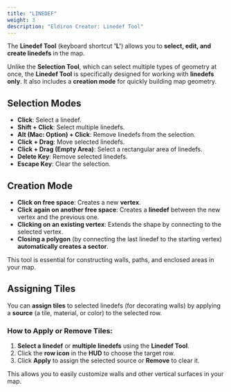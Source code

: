 ```yaml
---
title: "LINEDEF"
weight: 3
description: "Eldiron Creator: Linedef Tool"
---
```


The **Linedef Tool** (keyboard shortcut **'L'**) allows you to **select, edit, and create linedefs** in the map.

Unlike the **Selection Tool**, which can select multiple types of geometry at once, the **Linedef Tool** is specifically designed for working with **linedefs only**. It also includes a **creation mode** for quickly building map geometry.

## Selection Modes

- **Click**: Select a linedef.
- **Shift + Click**: Select multiple linedefs.
- **Alt (Mac: Option) + Click**: Remove linedefs from the selection.
- **Click + Drag**: Move selected linedefs.
- **Click + Drag (Empty Area)**: Select a rectangular area of linedefs.
- **Delete Key**: Remove selected linedefs.
- **Escape Key**: Clear the selection.

## Creation Mode

- **Click on free space**: Creates a new **vertex**.
- **Click again on another free space**: Creates a **linedef** between the new vertex and the previous one.
- **Clicking on an existing vertex**: Extends the shape by connecting to the selected vertex.
- **Closing a polygon** (by connecting the last linedef to the starting vertex) **automatically creates a sector**.

This tool is essential for constructing walls, paths, and enclosed areas in your map.

## Assigning Tiles

You can **assign tiles** to selected linedefs (for decorating walls) by applying a **source** (a tile, material, or color) to the selected row.

### How to Apply or Remove Tiles:
1. **Select a linedef** or **multiple linedefs** using the **Linedef Tool**.
2. Click the **row icon** in the **HUD** to choose the target row.
3. Click **Apply** to assign the selected source or **Remove** to clear it.

This allows you to easily customize walls and other vertical surfaces in your map.
